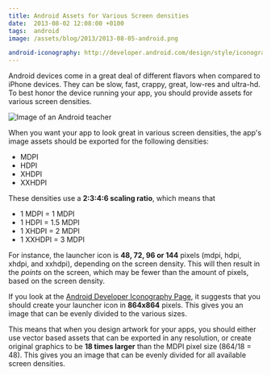 ```yaml
---
title: Android Assets for Various Screen densities
date:  2013-08-02 12:08:00 +0100
tags:  android
image: /assets/blog/2013/2013-08-05-android.png

android-iconography: http://developer.android.com/design/style/iconography.html
---
```


Android devices come in a great deal of different flavors when compared to iPhone
devices. They can be slow, fast, crappy, great, low-res and ultra-hd. To best honor
the device running your app, you should provide assets for various screen densities.

![Image of an Android teacher]({{page.image}})

When you want your app to look great in various screen densities, the app's image
assets should be exported for the following densities:

* MDPI
* HDPI
* XHDPI
* XXHDPI

These densities use a **2:3:4:6 scaling ratio**, which means that

* 1 MDPI = 1 MDPI
* 1 HDPI = 1.5 MDPI
* 1 XHDPI = 2 MDPI
* 1 XXHDPI = 3 MDPI

For instance, the launcher icon is **48, 72, 96 or 144** pixels (mdpi, hdpi,
xhdpi, and xxhdpi), depending on the screen density. This will then result in
the *points* on the screen, which may be fewer than the amount of pixels, based
on the screen density.

If you look at the [Android Developer Iconography Page]({{page.android-iconography}}),
it suggests that you should create your launcher icon in **864x864** pixels. This
gives you an image that can be evenly divided to the various sizes.

This means that when you design artwork for your apps, you should either use vector
based assets that can be exported in any resolution, or create original graphics
to be **18 times larger** than the MDPI pixel size (864/18 = 48). This gives you
an image that can be evenly divided for all available screen densities.